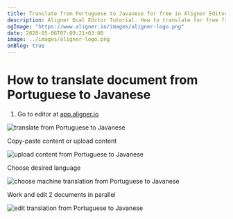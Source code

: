 ```yaml
---
title: Translate from Portuguese to Javanese for free in Aligner Editor
description: Aligner Dual Editor Tutorial. How to translate for free from Portuguese to Javanese. Aligner is multilingual document management platform. 
ogImage: "https://www.aligner.io/images/aligner-logo.png"
date: 2020-05-06T07:09:21+03:00
image: ../images/aligner-logo.png
onBlog: true
---
```


# How to translate document from Portuguese to Javanese

1. Go to editor at [app.aligner.io](https://app.aligner.io "Aligner App web page")

![translate from Portuguese to Javanese](../aligner-blank-editor.png "translate from Portuguese to Javanese")

Copy-paste content or upload content

![upload content from Portuguese to Javanese](../aligner-uploaded-document.png "upload content from Portuguese to Javanese")

Choose desired language

![choose machine translation from Portuguese to Javanese](../aligner-language-dropdown.png "choose machine translation from Portuguese to Javanese")

Work and edit 2 documents in parallel

![edit translation from Portuguese to Javanese](../aligner-double-sitded-editor.png "edit translation from Portuguese to Javanese")

